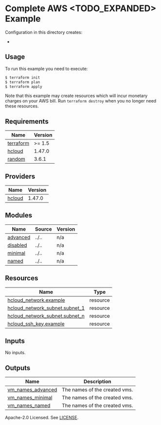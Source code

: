 # Complete AWS <TODO_EXPANDED> Example

Configuration in this directory creates:

- <XXX>

## Usage

To run this example you need to execute:

```bash
$ terraform init
$ terraform plan
$ terraform apply
```

Note that this example may create resources which will incur monetary charges on your AWS bill. Run `terraform destroy` when you no longer need these resources.

<!-- BEGINNING OF PRE-COMMIT-TERRAFORM DOCS HOOK -->
## Requirements

| Name | Version |
|------|---------|
| <a name="requirement_terraform"></a> [terraform](#requirement\_terraform) | >= 1.5 |
| <a name="requirement_hcloud"></a> [hcloud](#requirement\_hcloud) | 1.47.0 |
| <a name="requirement_random"></a> [random](#requirement\_random) | 3.6.1 |

## Providers

| Name | Version |
|------|---------|
| <a name="provider_hcloud"></a> [hcloud](#provider\_hcloud) | 1.47.0 |

## Modules

| Name | Source | Version |
|------|--------|---------|
| <a name="module_advanced"></a> [advanced](#module\_advanced) | ../.. | n/a |
| <a name="module_disabled"></a> [disabled](#module\_disabled) | ../.. | n/a |
| <a name="module_minimal"></a> [minimal](#module\_minimal) | ../.. | n/a |
| <a name="module_named"></a> [named](#module\_named) | ../.. | n/a |

## Resources

| Name | Type |
|------|------|
| [hcloud_network.example](https://registry.terraform.io/providers/hetznercloud/hcloud/1.47.0/docs/resources/network) | resource |
| [hcloud_network_subnet.subnet_1](https://registry.terraform.io/providers/hetznercloud/hcloud/1.47.0/docs/resources/network_subnet) | resource |
| [hcloud_network_subnet.subnet_n](https://registry.terraform.io/providers/hetznercloud/hcloud/1.47.0/docs/resources/network_subnet) | resource |
| [hcloud_ssh_key.example](https://registry.terraform.io/providers/hetznercloud/hcloud/1.47.0/docs/resources/ssh_key) | resource |

## Inputs

No inputs.

## Outputs

| Name | Description |
|------|-------------|
| <a name="output_vm_names_advanced"></a> [vm\_names\_advanced](#output\_vm\_names\_advanced) | The names of the created vms. |
| <a name="output_vm_names_minimal"></a> [vm\_names\_minimal](#output\_vm\_names\_minimal) | The names of the created vms. |
| <a name="output_vm_names_named"></a> [vm\_names\_named](#output\_vm\_names\_named) | The names of the created vms. |
<!-- END OF PRE-COMMIT-TERRAFORM DOCS HOOK -->

Apache-2.0 Licensed. See [LICENSE](https://github.com/clowdhaus/terraform-aws-<TODO>/blob/main/LICENSE).
